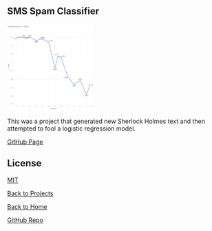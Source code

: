 ## SMS Spam Classifier

<img src="https://github.com/jkylemorris/MDSC-Portfolio-Kyle-Morris/blob/main/project3.png?raw=true" alt="twitter chart" height="200" width="200">

This was a project that generated new Sherlock Holmes text and then attempted to fool a logistic regression model.

[GitHub Page](https://github.com/jkylemorris/MDSC-Portfolio-Kyle-Morris/tree/main/Project3)

## License
[MIT](https://choosealicense.com/licenses/mit/)

[Back to Projects](https://jkylemorris.github.io/MDSC-Portfolio-Kyle-Morris/projects)

[Back to Home](https://jkylemorris.github.io/MDSC-Portfolio-Kyle-Morris/)

[GitHub Repo](https://github.com/jkylemorris/MDSC-Portfolio-Kyle-Morris/)
